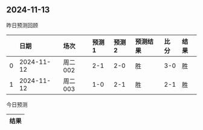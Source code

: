 

 ## 2024-11-13

昨日预测回顾

|    | 日期       | 场次    | 预测1   | 预测2   | 预测结果   | 比分   | 结果   |
|---:|:-----------|:--------|:--------|:--------|:-----------|:-------|:-------|
|  0 | 2024-11-12 | 周二002 | 2-1     | 2-0     | 胜         | 3-0    | 胜     |
|  1 | 2024-11-12 | 周二003 | 1-0     | 2-1     | 胜         | 2-1    | 胜     |

今日预测

| 结果   |
|--------|